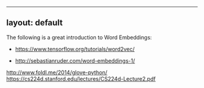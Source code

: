 ---
layout: default
----

The following is a great introduction to Word Embeddings:

- https://www.tensorflow.org/tutorials/word2vec/

- http://sebastianruder.com/word-embeddings-1/


http://www.foldl.me/2014/glove-python/
https://cs224d.stanford.edu/lectures/CS224d-Lecture2.pdf

